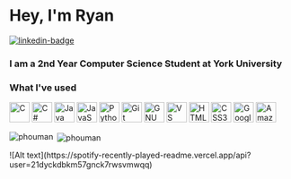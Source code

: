 
<div id="badges" style="display:inline;">
  <h1>Hey, I'm Ryan</h1>
  <a href="https://www.linkedin.com/in/ryanphou/">
      <img src="https://img.shields.io/badge/LinkedIn-blue?logo=linkedin&logoColor=white&style=for-the-badge" alt="linkedin-badge">
  </a>
</div>
<h3>I am a 2nd Year Computer Science Student at York University</h3>
<h3>What I've used</h3>
<p align="left">
  <img src="https://raw.githubusercontent.com/danielcranney/readme-generator/main/public/icons/skills/c-colored.svg" width="36" height="36" alt="C" />
  <img src="https://raw.githubusercontent.com/danielcranney/readme-generator/main/public/icons/skills/csharp-colored.svg" width="36" height="36" alt="C#" />
  <img src="https://raw.githubusercontent.com/danielcranney/readme-generator/main/public/icons/skills/java-colored.svg" width="36" height="36" alt="Java" />
  <img src="https://raw.githubusercontent.com/danielcranney/readme-generator/main/public/icons/skills/javascript-colored.svg" width="36" height="36" alt="JavaScript" />
  <img src="https://raw.githubusercontent.com/danielcranney/readme-generator/main/public/icons/skills/python-colored.svg" width="36" height="36" alt="Python" />
  <img src="https://raw.githubusercontent.com/danielcranney/readme-generator/main/public/icons/skills/git-colored.svg" width="36" height="36" alt="Git" />
  <img src="https://raw.githubusercontent.com/danielcranney/readme-generator/main/public/icons/skills/gnubash.svg" width="36" height="36" alt="GNU Bash" />
  <img src="https://raw.githubusercontent.com/danielcranney/readme-generator/main/public/icons/skills/visualstudiocode.svg" width="36" height="36" alt="VS Code" /></a>
  <img src="https://raw.githubusercontent.com/danielcranney/readme-generator/main/public/icons/skills/html5-colored.svg" width="36" height="36" alt="HTML5" />
  <img src="https://raw.githubusercontent.com/danielcranney/readme-generator/main/public/icons/skills/css3-colored.svg" width="36" height="36" alt="CSS3" />
  <img src="https://raw.githubusercontent.com/danielcranney/readme-generator/main/public/icons/skills/googlecloud-colored.svg" width="36" height="36" alt="Google Cloud" />
  <img src="https://raw.githubusercontent.com/danielcranney/readme-generator/main/public/icons/skills/aws-colored.svg" width="36" height="36" alt="Amazon Web Services" />
</p>

<p><img align="left" src="https://github-readme-stats.vercel.app/api/top-langs?username=phouman&show_icons=true&locale=en&layout=compact" alt="phouman" /></p>

<p>&nbsp;<img align="center" src="https://github-readme-stats.vercel.app/api?username=phouman&show_icons=true&locale=en" alt="phouman" /></p>
![Alt text](https://spotify-recently-played-readme.vercel.app/api?user=21dyckdbkm57gnck7rwsvmwqq)
